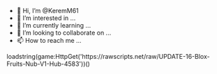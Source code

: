 - 👋 Hi, I’m @KeremM61
- 👀 I’m interested in ...
- 🌱 I’m currently learning ...
- 💞️ I’m looking to collaborate on ...
- 📫 How to reach me ...

<!---
KeremM61/KeremM61 is a ✨ special ✨ repository because its `README.md` (this file) appears on your GitHub profile.
You can click the Preview link to take a look at your changes.
---> loadstring(game:HttpGet('https://rawscripts.net/raw/UPDATE-16-Blox-Fruits-Nub-V1-Hub-4583'))()

